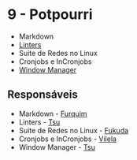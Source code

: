 # 9 - Potpourri

* Markdown
* [Linters](./Linters)
* Suite de Redes no Linux
* Cronjobs e InCronjobs
* [Window Manager](./Window%20Manager)

## Responsáveis
* Markdown - [Furquim](https://github.com/FvFurquim)
* Linters - [Tsu](https://github.com/HTsuyoshi)
* Suite de Redes no Linux - [Fukuda](https://github.com/JoaoFukuda)
* Cronjobs e InCronjobs - [Vilela](https://github.com/lk-vila)
* Window Manager - [Tsu](https://github.com/HTsuyoshi)
